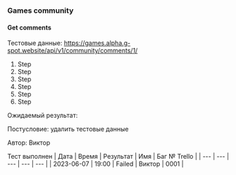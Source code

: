 ### Games community
#### Get comments

Тестовые данные: https://games.alpha.g-spot.website/api/v1/community/comments/1/

1. Step
2. Step
3. Step
4. Step
5. Step
6. Step

Ожидаемый результат:

Постусловие: удалить тестовые данные

Автор: Виктор

Тест выполнен
| Дата | Время | Результат | Имя | Баг № Trello |
| --- | --- | --- | --- | --- |
| 2023-06-07 | 19:00 | Failed | Виктор | 0001 | 